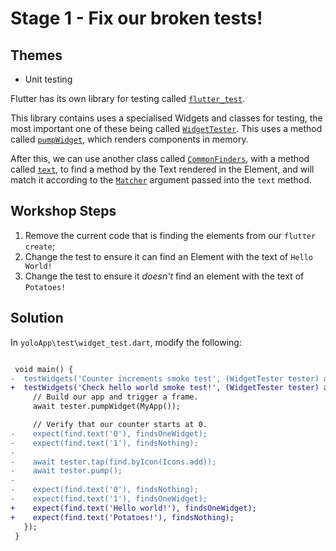 # Stage 1 - Fix our broken tests!

## Themes

- Unit testing

Flutter has its own library for testing called [`flutter_test`](https://api.flutter.dev/flutter/flutter_test/flutter_test-library.html).

This library contains uses a specialised Widgets and classes for testing, the most important one of these being called [`WidgetTester`](https://api.flutter.dev/flutter/flutter_test/WidgetTester-class.html). This uses a method called [`pumpWidget`](https://api.flutter.dev/flutter/flutter_test/WidgetTester/pumpWidget.html), which renders components in memory.

After this, we can use another class called [`CommonFinders`](https://api.flutter.dev/flutter/flutter_test/CommonFinders-class.html), with a method called [`text`](https://api.flutter.dev/flutter/flutter_test/CommonFinders/text.html), to find a method by the Text rendered in the Element, and will match it according to the [`Matcher`](https://api.flutter.dev/flutter/flutter_test/findsOneWidget-constant.html) argument passed into the `text` method.

## Workshop Steps

1. Remove the current code that is finding the elements from our `flutter create`;
2. Change the test to ensure it can find an Element with the text of `Hello World!`
3. Change the test to ensure it _doesn't_ find an element with the text of `Potatoes!`

## Solution

In `yoloApp\test\widget_test.dart`, modify the following:

```diff

 void main() {
-  testWidgets('Counter increments smoke test', (WidgetTester tester) async {
+  testWidgets('Check hello world smoke test!', (WidgetTester tester) async {
     // Build our app and trigger a frame.
     await tester.pumpWidget(MyApp());

     // Verify that our counter starts at 0.
-    expect(find.text('0'), findsOneWidget);
-    expect(find.text('1'), findsNothing);
-
-    await tester.tap(find.byIcon(Icons.add));
-    await tester.pump();
-
-    expect(find.text('0'), findsNothing);
-    expect(find.text('1'), findsOneWidget);
+    expect(find.text('Hello world!'), findsOneWidget);
+    expect(find.text('Potatoes!'), findsNothing);
   });
 }
```
